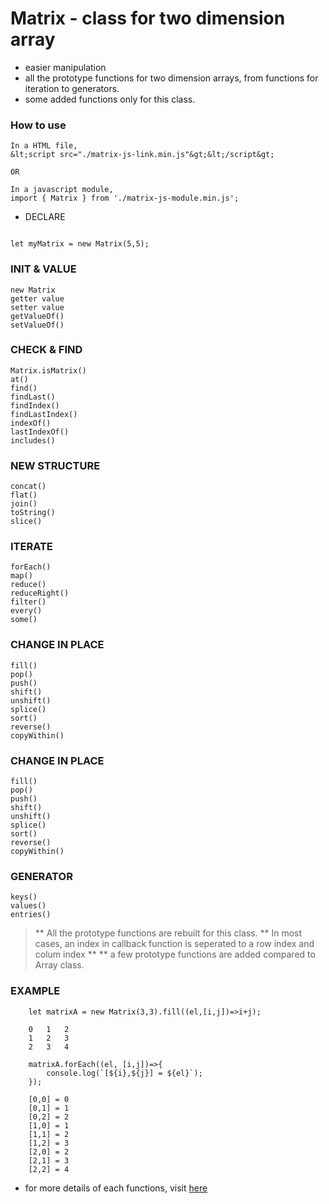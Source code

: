 # Matrix - class for two dimension array 

* easier manipulation
* all the prototype functions for two dimension arrays, from functions for iteration to generators.
* some added functions only for this class.

### How to use
```
In a HTML file,
&lt;script src="./matrix-js-link.min.js"&gt;&lt;/script&gt;

OR

In a javascript module,
import { Matrix } from './matrix-js-module.min.js';
```

* DECLARE

```

let myMatrix = new Matrix(5,5);

```
### INIT & VALUE
```
new Matrix
getter value
setter value
getValueOf()
setValueOf()
```
### CHECK & FIND
```
Matrix.isMatrix()
at()
find()
findLast()
findIndex()
findLastIndex()
indexOf()
lastIndexOf()
includes()
```
### NEW STRUCTURE
```
concat()
flat()
join()
toString()
slice()
```
### ITERATE
```
forEach()
map()
reduce()
reduceRight()
filter()
every()
some()
```
### CHANGE IN PLACE
```
fill()
pop()
push()
shift()
unshift()
splice()
sort()
reverse()
copyWithin()
```
### CHANGE IN PLACE
```
fill()
pop()
push()
shift()
unshift()
splice()
sort()
reverse()
copyWithin()
```
### GENERATOR
```
keys()
values()
entries()
```
> ** All the prototype functions are rebuilt for this class.
> ** In most cases, an index in callback function is seperated to a row index and colum index **
> ** a few prototype functions are added compared to Array class.

### EXAMPLE
```
    let matrixA = new Matrix(3,3).fill((el,[i,j])=>i+j);

    0   1   2
    1   2   3
    2   3   4

    matrixA.forEach((el, [i,j])=>{
        console.log(`[${i},${j}] = ${el}`);
    });

    [0,0] = 0
    [0,1] = 1
    [0,2] = 2
    [1,0] = 1
    [1,1] = 2
    [1,2] = 3
    [2,0] = 2
    [2,1] = 3
    [2,2] = 4
```
* for more details of each functions, visit [here](https://ybrians.cafe24.com/matrix/)
